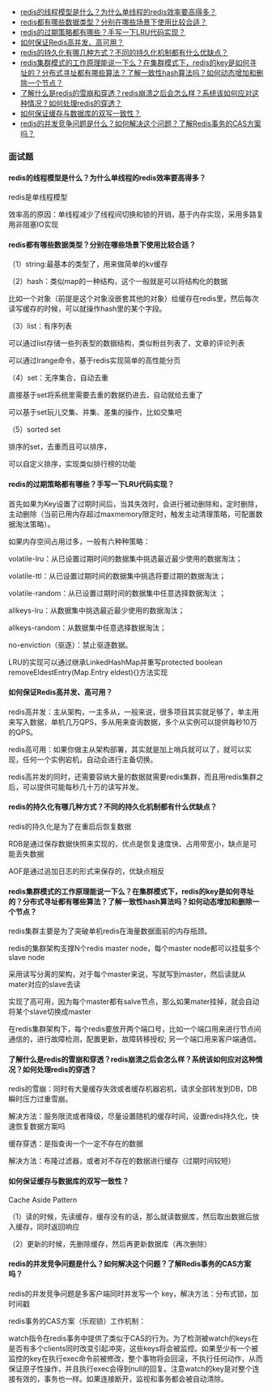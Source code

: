 
  * [redis的线程模型是什么？为什么单线程的redis效率要高得多？](#redis%E7%9A%84%E7%BA%BF%E7%A8%8B%E6%A8%A1%E5%9E%8B%E6%98%AF%E4%BB%80%E4%B9%88%E4%B8%BA%E4%BB%80%E4%B9%88%E5%8D%95%E7%BA%BF%E7%A8%8B%E7%9A%84redis%E6%95%88%E7%8E%87%E8%A6%81%E9%AB%98%E5%BE%97%E5%A4%9A)
  * [redis都有哪些数据类型？分别在哪些场景下使用比较合适？](#redis%E9%83%BD%E6%9C%89%E5%93%AA%E4%BA%9B%E6%95%B0%E6%8D%AE%E7%B1%BB%E5%9E%8B%E5%88%86%E5%88%AB%E5%9C%A8%E5%93%AA%E4%BA%9B%E5%9C%BA%E6%99%AF%E4%B8%8B%E4%BD%BF%E7%94%A8%E6%AF%94%E8%BE%83%E5%90%88%E9%80%82)
  * [redis的过期策略都有哪些？手写一下LRU代码实现？](#redis%E7%9A%84%E8%BF%87%E6%9C%9F%E7%AD%96%E7%95%A5%E9%83%BD%E6%9C%89%E5%93%AA%E4%BA%9B%E6%89%8B%E5%86%99%E4%B8%80%E4%B8%8Blru%E4%BB%A3%E7%A0%81%E5%AE%9E%E7%8E%B0)
  * [如何保证Redis高并发、高可用？](#%E5%A6%82%E4%BD%95%E4%BF%9D%E8%AF%81redis%E9%AB%98%E5%B9%B6%E5%8F%91%E9%AB%98%E5%8F%AF%E7%94%A8)
  * [redis的持久化有哪几种方式？不同的持久化机制都有什么优缺点？](#redis%E7%9A%84%E6%8C%81%E4%B9%85%E5%8C%96%E6%9C%89%E5%93%AA%E5%87%A0%E7%A7%8D%E6%96%B9%E5%BC%8F%E4%B8%8D%E5%90%8C%E7%9A%84%E6%8C%81%E4%B9%85%E5%8C%96%E6%9C%BA%E5%88%B6%E9%83%BD%E6%9C%89%E4%BB%80%E4%B9%88%E4%BC%98%E7%BC%BA%E7%82%B9)
  * [redis集群模式的工作原理能说一下么？在集群模式下，redis的key是如何寻址的？分布式寻址都有哪些算法？了解一致性hash算法吗？如何动态增加和删除一个节点？](#redis%E9%9B%86%E7%BE%A4%E6%A8%A1%E5%BC%8F%E7%9A%84%E5%B7%A5%E4%BD%9C%E5%8E%9F%E7%90%86%E8%83%BD%E8%AF%B4%E4%B8%80%E4%B8%8B%E4%B9%88%E5%9C%A8%E9%9B%86%E7%BE%A4%E6%A8%A1%E5%BC%8F%E4%B8%8Bredis%E7%9A%84key%E6%98%AF%E5%A6%82%E4%BD%95%E5%AF%BB%E5%9D%80%E7%9A%84%E5%88%86%E5%B8%83%E5%BC%8F%E5%AF%BB%E5%9D%80%E9%83%BD%E6%9C%89%E5%93%AA%E4%BA%9B%E7%AE%97%E6%B3%95%E4%BA%86%E8%A7%A3%E4%B8%80%E8%87%B4%E6%80%A7hash%E7%AE%97%E6%B3%95%E5%90%97%E5%A6%82%E4%BD%95%E5%8A%A8%E6%80%81%E5%A2%9E%E5%8A%A0%E5%92%8C%E5%88%A0%E9%99%A4%E4%B8%80%E4%B8%AA%E8%8A%82%E7%82%B9)
  * [了解什么是redis的雪崩和穿透？redis崩溃之后会怎么样？系统该如何应对这种情况？如何处理redis的穿透？](#%E4%BA%86%E8%A7%A3%E4%BB%80%E4%B9%88%E6%98%AFredis%E7%9A%84%E9%9B%AA%E5%B4%A9%E5%92%8C%E7%A9%BF%E9%80%8Fredis%E5%B4%A9%E6%BA%83%E4%B9%8B%E5%90%8E%E4%BC%9A%E6%80%8E%E4%B9%88%E6%A0%B7%E7%B3%BB%E7%BB%9F%E8%AF%A5%E5%A6%82%E4%BD%95%E5%BA%94%E5%AF%B9%E8%BF%99%E7%A7%8D%E6%83%85%E5%86%B5%E5%A6%82%E4%BD%95%E5%A4%84%E7%90%86redis%E7%9A%84%E7%A9%BF%E9%80%8F)
  * [如何保证缓存与数据库的双写一致性？](#%E5%A6%82%E4%BD%95%E4%BF%9D%E8%AF%81%E7%BC%93%E5%AD%98%E4%B8%8E%E6%95%B0%E6%8D%AE%E5%BA%93%E7%9A%84%E5%8F%8C%E5%86%99%E4%B8%80%E8%87%B4%E6%80%A7)
  * [redis的并发竞争问题是什么？如何解决这个问题？了解Redis事务的CAS方案吗？](#redis%E7%9A%84%E5%B9%B6%E5%8F%91%E7%AB%9E%E4%BA%89%E9%97%AE%E9%A2%98%E6%98%AF%E4%BB%80%E4%B9%88%E5%A6%82%E4%BD%95%E8%A7%A3%E5%86%B3%E8%BF%99%E4%B8%AA%E9%97%AE%E9%A2%98%E4%BA%86%E8%A7%A3redis%E4%BA%8B%E5%8A%A1%E7%9A%84cas%E6%96%B9%E6%A1%88%E5%90%97)
  
  
  
### 面试题



#### redis的线程模型是什么？为什么单线程的redis效率要高得多？

redis是单线程模型

效率高的原因：单线程减少了线程间切换和锁的开销，基于内存实现，采用多路复用非阻塞IO实现

####  redis都有哪些数据类型？分别在哪些场景下使用比较合适？

（1）string:最基本的类型了，用来做简单的kv缓存

（2）hash：类似map的一种结构，这个一般就是可以将结构化的数据

比如一个对象（前提是这个对象没嵌套其他的对象）给缓存在redis里，然后每次读写缓存的时候，可以就操作hash里的某个字段。

（3）list：有序列表

可以通过list存储一些列表型的数据结构，类似粉丝列表了、文章的评论列表

可以通过lrange命令，基于redis实现简单的高性能分页

（4）set：无序集合，自动去重

直接基于set将系统里需要去重的数据扔进去，自动就给去重了

可以基于set玩儿交集、并集、差集的操作，比如交集吧

（5）sorted set

排序的set，去重而且可以排序，

可以自定义排序，实现类似排行榜的功能

#### redis的过期策略都有哪些？手写一下LRU代码实现？

首先如果为Key设置了过期时间后，当其失效时，会进行被动删除和，定时删除，主动删除（当前已用内存超过maxmemory限定时，触发主动清理策略，可配置数据淘汰策略）。

如果内存空间占用过多，一般有六种种策略：

volatile-lru：从已设置过期时间的数据集中挑选最近最少使用的数据淘汰；

volatile-ttl：从已设置过期时间的数据集中挑选将要过期的数据淘汰；

volatile-random：从已设置过期时间的数据集中任意选择数据淘汰 ；

allkeys-lru：从数据集中挑选最近最少使用的数据淘汰；

allkeys-random：从数据集中任意选择数据淘汰；

no-enviction（驱逐）：禁止驱逐数据。

LRU的实现可以通过继承LinkedHashMap并重写protected boolean
removeEldestEntry(Map.Entry eldest){}方法实现

#### 如何保证Redis高并发、高可用？

redis高并发：主从架构，一主多从，一般来说，很多项目其实就足够了，单主用来写入数据，单机几万QPS，多从用来查询数据，多个从实例可以提供每秒10万的QPS。

redis高可用：如果你做主从架构部署，其实就是加上哨兵就可以了，就可以实现，任何一个实例宕机，自动会进行主备切换。

redis高并发的同时，还需要容纳大量的数据就需要redis集群，而且用redis集群之后，可以提供可能每秒几十万的读写并发。

#### redis的持久化有哪几种方式？不同的持久化机制都有什么优缺点？

redis的持久化是为了在重启后恢复数据

RDB是通过保存数据快照来实现的，优点是恢复速度快、占用带宽小，缺点是可能丢失数据

AOF是通过追加日志的形式来保存的，优缺点相反

#### redis集群模式的工作原理能说一下么？在集群模式下，redis的key是如何寻址的？分布式寻址都有哪些算法？了解一致性hash算法吗？如何动态增加和删除一个节点？

redis集群主要是为了突破单机redis在海量数据面前的内存瓶颈。

redis的集群架构支撑N个redis master node，每个master node都可以挂载多个slave node

采用读写分离的架构，对于每个master来说，写就写到master，然后读就从mater对应的slave去读

实现了高可用，因为每个master都有salve节点，那么如果mater挂掉，就会自动将某个slave切换成master

在redis集群架构下，每个redis要放开两个端口号，比如一个端口用来进行节点间通信的，进行故障检测，配置更新，故障转移授权;
另一个端口用来客户端通信。

#### 了解什么是redis的雪崩和穿透？redis崩溃之后会怎么样？系统该如何应对这种情况？如何处理redis的穿透？

redis的雪崩：同时有大量缓存失效或者缓存机器宕机，请求全部转发到DB，DB瞬时压力过重雪崩。

解决方法：服务限流或者降级，尽量设置随机的缓存时间，设置redis持久化，快速恢复数据方案吗

缓存穿透：是指查询一个一定不存在的数据

解决方法：布隆过滤器，或者对不存在的数据进行缓存（过期时间较短）

#### 如何保证缓存与数据库的双写一致性？

Cache Aside Pattern

（1）读的时候，先读缓存，缓存没有的话，那么就读数据库，然后取出数据后放入缓存，同时返回响应

（2）更新的时候，先删除缓存，然后再更新数据库（再次删除）

#### redis的并发竞争问题是什么？如何解决这个问题？了解Redis事务的CAS方案吗？

redis的并发竞争问题是多客户端同时并发写一个 key，解决方法：分布式锁，加时间戳

redis事务的CAS方案（乐观锁）工作机制：

watch指令在redis事务中提供了类似于CAS的行为。为了检测被watch的keys在是否有多个clients同时改变引起冲突，这些keys将会被监控。如果至少有一个被监控的key在执行exec命令前被修改，整个事物将会回滚，不执行任何动作，从而保证原子性操作，并且执行exec会得到null的回复。注意watch的key是对整个连接有效的，事务也一样。如果连接断开，监视和事务都会被自动清除。

